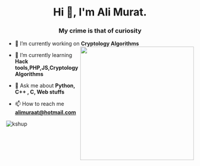 
<h1 align="center">Hi 👋, I'm Ali Murat.</h1>
<h3 align="center" color="green">My crime is that of curiosity</h3>

- 🔭 I’m currently working on **Cryptology Algorithms** <img align="right" src="https://camo.githubusercontent.com/f20a2949d7b90ca1c13e98d3629d46415dd22d6af33d286e9243a1f2e4f44b30/68747470733a2f2f6d656469612e67697068792e636f6d2f6d656469612f676a72594477626a6e4b38783336785a494f2f67697068792e676966" width="305" data-canonical-src="https://media.giphy.com/media/gjrYDwbjnK8x36xZIO/giphy.gif" style="max-width:100%;">


- 🌱 I’m currently learning **Hack tools,PHP,JS,Cryptology Algorithms** 
- 💬 Ask me about **Python, C++ , C, Web stuffs**

- 📫 How to reach me **alimuraat@hotmail.com**



<p><img align="center" src="https://github-readme-stats.vercel.app/api/top-langs?username=kshup&show_icons=true&locale=en&layout=compact" alt="kshup" /></p>




